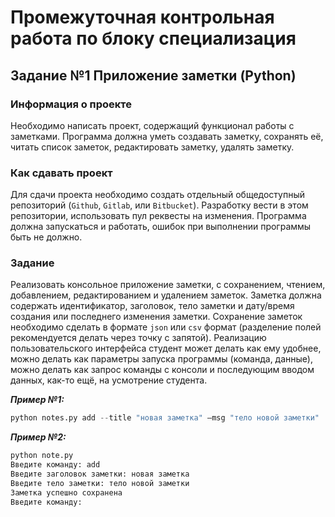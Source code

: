 # Промежуточная контрольная работа по блоку специализация

## Задание №1 Приложение заметки (Python)

### Информация о проекте
Необходимо написать проект, содержащий функционал работы с заметками. Программа должна уметь создавать заметку, сохранять
её, читать список заметок, редактировать заметку, удалять заметку.
### Как сдавать проект
Для сдачи проекта необходимо создать отдельный общедоступный репозиторий (`Github`, `Gitlab`, или `Bitbucket`). Разработку вести
в этом репозитории, использовать пул реквесты на изменения. Программа должна запускаться и работать, ошибок при выполнении
программы быть не должно.
### Задание
Реализовать консольное приложение заметки, с сохранением, чтением, добавлением, редактированием и удалением заметок. Заметка
должна содержать идентификатор, заголовок, тело заметки и дату/время создания или последнего изменения заметки. Сохранение 
заметок необходимо сделать в формате `json` или `csv` формат (разделение полей рекомендуется делать через точку с запятой). 
Реализацию пользовательского интерфейса студент может делать как ему удобнее, можно делать как параметры запуска программы
(команда, данные), можно делать как запрос команды с консоли и последующим вводом данных, как-то ещё, на усмотрение студента.

***Пример №1:***
```python
python notes.py add --title "новая заметка" –msg "тело новой заметки"
```

***Пример №2:***
```python
python note.py
Введите команду: add
Введите заголовок заметки: новая заметка
Введите тело заметки: тело новой заметки
Заметка успешно сохранена
Введите команду:
```

